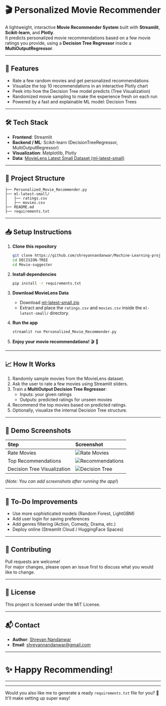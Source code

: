 # 🎬 Personalized Movie Recommender

A lightweight, interactive **Movie Recommender System** built with **Streamlit**, **Scikit-learn**, and **Plotly**.  
It predicts personalized movie recommendations based on a few movie ratings you provide, using a **Decision Tree Regressor** inside a **MultiOutputRegressor**.

---

## 🚀 Features

- Rate a few random movies and get personalized recommendations
- Visualize the top 10 recommendations in an interactive Plotly chart
- Peek into how the Decision Tree model predicts (Tree Visualization)
- Randomized movie sampling to make the experience fresh on each run
- Powered by a fast and explainable ML model: Decision Trees

---

## 🛠️ Tech Stack

- **Frontend**: Streamlit
- **Backend / ML**: Scikit-learn (DecisionTreeRegressor, MultiOutputRegressor)
- **Visualization**: Matplotlib, Plotly
- **Data**: [MovieLens Latest Small Dataset (ml-latest-small)](https://grouplens.org/datasets/movielens/latest/)

---

## 📂 Project Structure

```plaintext
├── Personalized_Movie_Recommender.py
├── ml-latest-small/
│   ├── ratings.csv
│   ├── movies.csv
├── README.md
├── requirements.txt
```

---

## 📥 Setup Instructions

1. **Clone this repository**
   ```bash
   git clone https://github.com/shreyannandanwar/Machine-Learning-project-prototype.git
   cd DECISION-TREE
   cd Movie-suggester
   ```

2. **Install dependencies**
   ```bash
   pip install -r requirements.txt
   ```

3. **Download MovieLens Data**
   - Download [ml-latest-small.zip](https://grouplens.org/datasets/movielens/latest/)
   - Extract and place the `ratings.csv` and `movies.csv` inside the `ml-latest-small/` directory.

4. **Run the app**
   ```bash
   streamlit run Personalized_Movie_Recommender.py
   ```

5. **Enjoy your movie recommendations!** 🎬 🍿

---

## 📈 How It Works

1. Randomly sample movies from the MovieLens dataset.
2. Ask the user to rate a few movies using Streamlit sliders.
3. Train a **MultiOutput Decision Tree Regressor**:
   - Inputs: your given ratings
   - Outputs: predicted ratings for unseen movies
4. Recommend the top movies based on predicted ratings.
5. Optionally, visualize the internal Decision Tree structure.

---

## 📸 Demo Screenshots

| Step | Screenshot |
| :--- | :--------- |
| Rate Movies | ![Rate Movies](assets/rate_movies.png) |
| Top Recommendations | ![Recommendations](assets/recommendations.png) |
| Decision Tree Visualization | ![Decision Tree](assets/decision_tree.png) |

(*Note: You can add screenshots after running the app!*)

---

## 🧹 To-Do Improvements

- Use more sophisticated models (Random Forest, LightGBM)
- Add user login for saving preferences
- Add genres filtering (Action, Comedy, Drama, etc.)
- Deploy online (Streamlit Cloud / HuggingFace Spaces)

---

## 🤝 Contributing

Pull requests are welcome!  
For major changes, please open an issue first to discuss what you would like to change.

---

## 📄 License

This project is licensed under the MIT License.

---

## 📬 Contact

- **Author**: [Shreyan Nandanwar](https://github.com/shreyannandanwar)
- **Email**: shreyannandanwar@gmail.com

---

# ✨ Happy Recommending!

---

---

Would you also like me to generate a ready `requirements.txt` file for you? 🚀  
It'll make setting up super easy!
